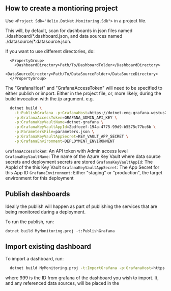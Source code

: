 ## How to create a montioring project
Use `<Project Sdk="Helix.DotNet.Monitoring.Sdk">` in a project file.

This will, by default, scan for dashboards in json files named ./dashboard/\*.dashboard.json,
and data sources named ./datasource/\*.datasource.json.

If you want to use different directories, do:
```
  <PropertyGroup>
    <DashboardDirectory>Path/To/DashboardFolder</DashboardDirectory>
    <DataSourceDirectory>Path/To/DataSourceFolder</DataSourceDirectory>
  </PropertyGroup>
```

The "GrafanaHost" and "GrafanaAccessToken" will need to be specified to either publish or import.
Either in the project file, or, more likely, during the build invocation with the /p argument.
e.g.

```bash
  dotnet build \
    -t:PublishGrafana -p:GrafanaHost=https://dotnet-eng-grafana.westus2.cloudapp.azure.com/ \
    -p:GrafanaAccessToken=GRAFANA_ADMIN_API_KEY \
    -p:GrafanaKeyVaultName=dotnet-grafana \
    -p:GrafanaKeyVaultAppId=2bdfceef-194a-4775-99d9-b5575c77bc6b \
    -p:ParametersFile=parameters.json \
    -p:GrafanaKeyVaultAppSecret=KEY_VAULT_APP_SECRET \
    -p:GrafanaEnvironment=DEPLOYMENT_ENVIRONMENT
```

`GrafanaAccessToken`: An API token with Admin access level
`GrafanaKeyVaultName`: The name of the Azure Key Vault where data source secrets and deployment secrets are stored
`GrafanaKeyVaultAppId`: The AppId of the this Key Vault
`GrafanaKeyVaultAppSecret`: The App Secret for this App ID
`GrafanaEnvironment`: Either "staging" or "production", the target environment for this deployment

## Publish dashboards
Ideally the publish will happen as part of publishing the services that are being monitored during a deployment.

To run the publish, run:

`dotnet build MyMonitoring.proj -t:PublishGrafana`

## Import existing dashboard
To import a dashboard, run:

```bash
  dotnet build MyMonitoring.proj -t:ImportGrafana -p:GrafanaHost=https://dotnet-eng-grafana-staging.westus2.cloudapp.azure.com/ -p:GrafanaAccessToken=MY_ACCESS_TOKEN -p:ParametersFile=parameters.json -p:Environment=Staging -p:DashBoardId=MyDashboardUid
```

where 999 is the ID from grafana of the dashboard you wish to import.
It, and any referenced data sources, will be placed in the <DashboardDirectory>
